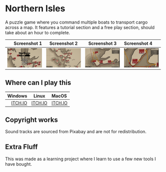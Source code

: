 # Northern Isles
A puzzle game where you command multiple boats to transport cargo across a map. It features a tutorial section and a free play section, should take about an hour to complete.

Screenshot 1              | Screenshot 2             | Screenshot 3             | Screenshot 4
-------------------------:|:------------------------:|:------------------------:|:------------------------
![1](/Readme/Home.png)    | ![2](/Readme/Early.png)  | ![3](/Readme/Port.png)   | ![4](/Readme/Route.png)

## Where can I play this

Windows                   | Linux                     | MacOS
---------------------------------------------------:|:--------------------------------------------------:|:-------------------------
[ITCH.IO](https://someone-s.itch.io/northern-isles) | [ITCH.IO](https://someone-s.itch.io/northern-isles) | [ITCH.IO](https://someone-s.itch.io/northern-isles)

## Copyright works
Sound tracks are sourced from Pixabay and are not for redistribution.

## Extra Fluff
This was made as a learning project where I learn to use a few new tools I have bought.